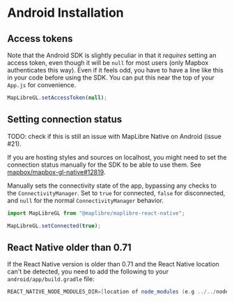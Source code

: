 # Android Installation

## Access tokens

Note that the Android SDK is slightly peculiar in that it
_requires_ setting an access token, even though it will be `null` for
most users (only Mapbox authenticates this way). Even if it feels odd,
you have to have a line like this in your code before using the SDK.
You can put this near the top of your `App.js` for convenience.

```javascript
MapLibreGL.setAccessToken(null);
```

## Setting connection status

TODO: check if this is still an issue with MapLibre Native on Android (issue #21).

If you are hosting styles and sources on localhost, you might need to set
the connection status manually for the SDK to be able to use them.
See [mapbox/mapbox-gl-native#12819](https://github.com/mapbox/mapbox-gl-native/issues/12819).

Manually sets the connectivity state of the app, bypassing any checks to the
`ConnectivityManager`. Set to `true` for connected, `false` for disconnected,
and `null` for the normal `ConnectivityManager` behavior.

```js
import MapLibreGL from "@maplibre/maplibre-react-native";

MapLibreGL.setConnected(true);
```
## React Native older than 0.71
If the React Native version is older than 0.71 and the React Native location can't be detected, you need to add the following to your `android/app/build.gradle` file:

```gradle
REACT_NATIVE_NODE_MODULES_DIR=[location of node_modules (e.g ../../node_modules)]
```